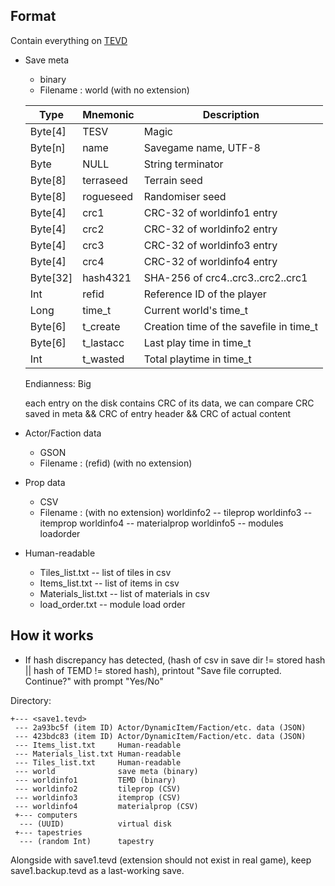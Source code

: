 ##  Format  ##

Contain everything on [TEVD](github.com/minjaesong/TerranVirtualDisk)

*  Save meta
    - binary
    - Filename : world (with no extension)

    |Type      |Mnemonic   |Description                  |
    |----------|-----------|-----------------------------|
    |Byte[4]   |TESV       |Magic                        |
    |Byte[n]   |name       |Savegame name, UTF-8         |
    |Byte      |NULL       |String terminator            |
    |Byte[8]   |terraseed  |Terrain seed                 |
    |Byte[8]   |rogueseed  |Randomiser seed              |
    |Byte[4]   |crc1       |CRC-32 of worldinfo1 entry   |
    |Byte[4]   |crc2       |CRC-32 of worldinfo2 entry   |
    |Byte[4]   |crc3       |CRC-32 of worldinfo3 entry   |
    |Byte[4]   |crc4       |CRC-32 of worldinfo4 entry   |
    |Byte[32]  |hash4321   |SHA-256 of crc4..crc3..crc2..crc1|
    |Int       |refid      |Reference ID of the player   |
    |Long      |time_t     |Current world's time_t       |
    |Byte[6]   |t_create   |Creation time of the savefile in time_t|
    |Byte[6]   |t_lastacc  |Last play time in time_t     |
    |Int       |t_wasted   |Total playtime in time_t     |
    
    Endianness: Big
    
    each entry on the disk contains CRC of its data, we can compare CRC saved in meta && CRC of entry header && CRC of actual content

*  Actor/Faction data
    - GSON
    - Filename : (refid) (with no extension)


*  Prop data
    - CSV
    - Filename : (with no extension)
    worldinfo2 -- tileprop
    worldinfo3 -- itemprop
    worldinfo4 -- materialprop
    worldinfo5 -- modules loadorder


*  Human-readable
    - Tiles_list.txt -- list of tiles in csv
    - Items_list.txt -- list of items in csv
    - Materials_list.txt -- list of materials in csv
    - load_order.txt -- module load order



##  How it works  ##
* If hash discrepancy has detected, (hash of csv in save dir != stored hash || hash of TEMD != stored hash), printout "Save file corrupted. Continue?" with prompt "Yes/No"

Directory:

    +--- <save1.tevd>
     --- 2a93bc5f (item ID) Actor/DynamicItem/Faction/etc. data (JSON)
     --- 423bdc83 (item ID) Actor/DynamicItem/Faction/etc. data (JSON)
     --- Items_list.txt     Human-readable
     --- Materials_list.txt Human-readable
     --- Tiles_list.txt     Human-readable
     --- world              save meta (binary)
     --- worldinfo1         TEMD (binary)
     --- worldinfo2         tileprop (CSV)
     --- worldinfo3         itemprop (CSV)
     --- worldinfo4         materialprop (CSV)
     +--- computers
      --- (UUID)            virtual disk
     +--- tapestries
      --- (random Int)      tapestry

Alongside with save1.tevd (extension should not exist in real game), keep save1.backup.tevd as a last-working save.